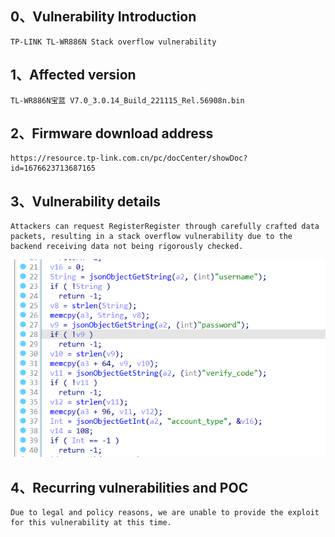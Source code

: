 ## 0、Vulnerability Introduction

```
TP-LINK TL-WR886N Stack overflow vulnerability
```

## 1、Affected version

```
TL-WR886N宝蓝 V7.0_3.0.14_Build_221115_Rel.56908n.bin
```

## 2、Firmware download address

```
https://resource.tp-link.com.cn/pc/docCenter/showDoc?id=1676623713687165
```

## 3、Vulnerability details

```
Attackers can request RegisterRegister through carefully crafted data packets, resulting in a stack overflow vulnerability due to the backend receiving data not being rigorously checked.
```

![image-20231021213231021](upload\image-20231021213231021.png)

## 4、Recurring vulnerabilities and POC

```
Due to legal and policy reasons, we are unable to provide the exploit for this vulnerability at this time.
```